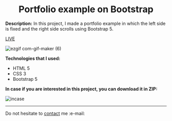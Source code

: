 <h1 align="center"> Portfolio example on Bootstrap</h1>

<p><b>Description:</b> In this project, I made a portfolio example in which the left side is fixed and the right side scrolls using Bootstrap 5.</p>
  <a href="https://vladyslavos.github.io/Portfolio_example/">LIVE</a>


![ezgif com-gif-maker (6)](https://user-images.githubusercontent.com/67589338/123788014-2fbd2480-d8e4-11eb-8506-ab7d0f2078e8.gif)


  <b>Technologies that I used:</b>
<ul>
  <li>HTML 5</li>
  <li>CSS 3</li>
  <li>Bootstrap 5</li>
</ul>
<b>In case if you are interested in this project, you can download it in ZIP:</b>


![incase](https://user-images.githubusercontent.com/67589338/126912295-1e69ace5-af2d-4a8c-96a9-41aa909c8c43.png)
<hr>

<p>Do not hesitate to <a href="mailto:vladyslawork@gmail.com">contact</a> me :e-mail:</p>
